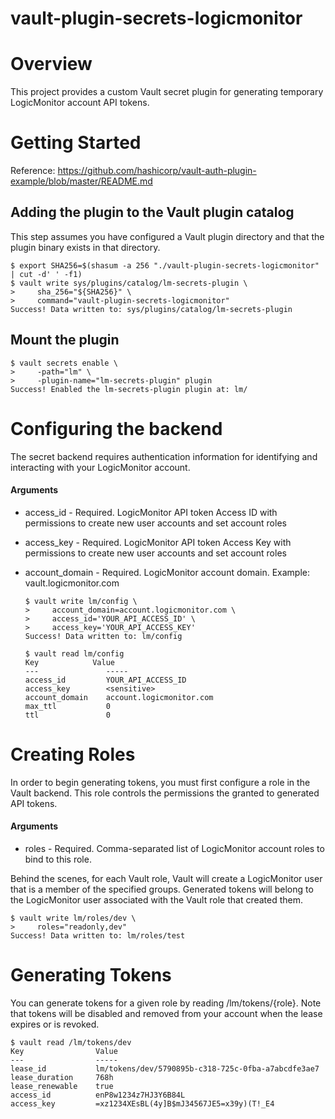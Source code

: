 # vault-plugin-secrets-logicmonitor

# Overview
This project provides a custom Vault secret plugin for generating temporary
LogicMonitor account API tokens.

# Getting Started
Reference: https://github.com/hashicorp/vault-auth-plugin-example/blob/master/README.md

## Adding the plugin to the Vault plugin catalog
This step assumes you have configured a Vault plugin directory and that the
plugin binary exists in that directory.

    $ export SHA256=$(shasum -a 256 "./vault-plugin-secrets-logicmonitor" | cut -d' ' -f1)
    $ vault write sys/plugins/catalog/lm-secrets-plugin \
    >     sha_256="${SHA256}" \
    >     command="vault-plugin-secrets-logicmonitor"
    Success! Data written to: sys/plugins/catalog/lm-secrets-plugin

## Mount the plugin

    $ vault secrets enable \
    >     -path="lm" \
    >     -plugin-name="lm-secrets-plugin" plugin
    Success! Enabled the lm-secrets-plugin plugin at: lm/

# Configuring the backend
The secret backend requires authentication information for identifying and
interacting with your LogicMonitor account.

#### Arguments
* access_id      - Required. LogicMonitor API token Access ID with permissions to create new user accounts and set account roles
* access_key     - Required. LogicMonitor API token Access Key with permissions to create new user accounts and set account roles
* account_domain - Required. LogicMonitor account domain. Example: vault.logicmonitor.com

      $ vault write lm/config \
      >     account_domain=account.logicmonitor.com \
      >     access_id='YOUR_API_ACCESS_ID' \
      >     access_key='YOUR_API_ACCESS_KEY'
      Success! Data written to: lm/config

      $ vault read lm/config
      Key            Value
      ---               -----
      access_id         YOUR_API_ACCESS_ID
      access_key        <sensitive>
      account_domain    account.logicmonitor.com
      max_ttl           0
      ttl               0

# Creating Roles
In order to begin generating tokens, you must first configure a role in the
Vault backend. This role controls the permissions the granted to generated API
tokens.

#### Arguments
* roles - Required. Comma-separated list of LogicMonitor account roles to bind to this role.

Behind the scenes, for each Vault role, Vault will
create a LogicMonitor user that is a member of the specified groups. Generated
tokens will belong to the LogicMonitor user associated with the Vault role
that created them.

    $ vault write lm/roles/dev \
    >     roles="readonly,dev"
    Success! Data written to: lm/roles/test

# Generating Tokens
You can generate tokens for a given role by reading /lm/tokens/{role}. Note
that tokens will be disabled and removed from your account when the lease
expires or is revoked.

    $ vault read /lm/tokens/dev
    Key                Value
    ---                -----
    lease_id           lm/tokens/dev/5790895b-c318-725c-0fba-a7abcdfe3ae7
    lease_duration     768h
    lease_renewable    true
    access_id          enP8w1234z7HJ3Y6B84L
    access_key         =xz1234XEsBL(4y]B$mJ34567JE5=x39y)(T!_E4
